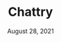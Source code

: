 ---
title: Chattry
description: Talk to strangers online and play minigames like pong or tic-tac-toe. Meet new people and have fun while you're bored.
img: chattry.png
url: https://dribbble.com/shots/16288870-Chattry-Chat-With-Strangers
date: August 28, 2021
tags: figma dribbble
---